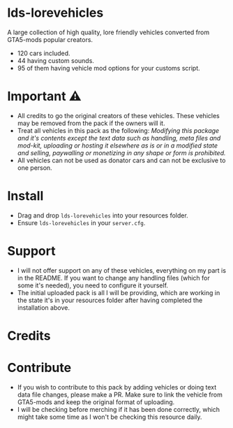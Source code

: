 # lds-lorevehicles
A large collection of high quality, lore friendly vehicles converted from GTA5-mods popular creators.

* 120 cars included.
* 44 having custom sounds.
* 95 of them having vehicle mod options for your customs script.

# Important ⚠️
* All credits to go the original creators of these vehicles. These vehicles may be removed from the pack if the owners will it.
* Treat all vehicles in this pack as the following: *Modifying this package and it's contents except the text data such as handling, meta files and mod-kit, uploading or hosting it elsewhere as is or in a modified state and selling, paywalling or monetizing in any shape or form is prohibited.*
* All vehicles can not be used as donator cars and can not be exclusive to one person.

# Install
* Drag and drop `lds-lorevehicles` into your resources folder.
* Ensure `lds-lorevehicles` in your `server.cfg`.

# Support
* I will not offer support on any of these vehicles, everything on my part is in the README. If you want to change any handling files (which for some it's needed), you need to configure it yourself.
* The initial uploaded pack is all I will be providing, which are working in the state it's in your resources folder after having completed the installation above.

# Credits

# Contribute
* If you wish to contribute to this pack by adding vehicles or doing text data file changes, please make a PR. Make sure to link the vehicle from GTA5-mods and keep the original format of uploading.
* I will be checking before merching if it has been done correctly, which might take some time as I won't be checking this resource daily.
